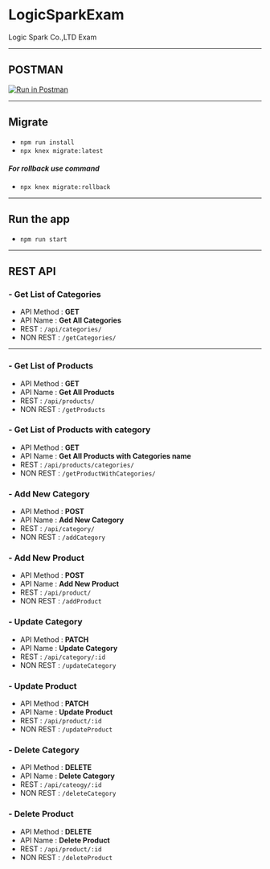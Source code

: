 # LogicSparkExam

Logic Spark Co.,LTD Exam

---

## POSTMAN

[![Run in Postman](https://run.pstmn.io/button.svg)](https://app.getpostman.com/run-collection/7b27e3869f3920791cbe)

---

## Migrate

- `npm run install`
- `npx knex migrate:latest`

#### _For rollback use command_

- `npx knex migrate:rollback`

---

## Run the app

- `npm run start`

---

## REST API

### - Get List of Categories

- API Method : **GET**
- API Name : **Get All Categories**
- REST : `/api/categories/`
- NON REST : `/getCategories/`

---

### - Get List of Products

- API Method : **GET**
- API Name : **Get All Products**
- REST : `/api/products/`
- NON REST : `/getProducts`

### - Get List of Products with category

- API Method : **GET**
- API Name : **Get All Products with Categories name**
- REST : `/api/products/categories/`
- NON REST : `/getProductWithCategories/`

### - Add New Category

- API Method : **POST**
- API Name : **Add New Category**
- REST : `/api/category/`
- NON REST : `/addCategory`

### - Add New Product

- API Method : **POST**
- API Name : **Add New Product**
- REST : `/api/product/`
- NON REST : `/addProduct`

### - Update Category

- API Method : **PATCH**
- API Name : **Update Category**
- REST : `/api/category/:id`
- NON REST : `/updateCategory`

### - Update Product

- API Method : **PATCH**
- API Name : **Update Product**
- REST : `/api/product/:id`
- NON REST : `/updateProduct`

### - Delete Category

- API Method : **DELETE**
- API Name : **Delete Category**
- REST : `/api/cateogy/:id`
- NON REST : `/deleteCategory`

### - Delete Product

- API Method : **DELETE**
- API Name : **Delete Product**
- REST : `/api/product/:id`
- NON REST : `/deleteProduct`
